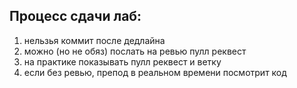 ## Процесс сдачи лаб: 
1. нельзья коммит после дедлайна
2. можно (но не обяз) послать на ревью пулл реквест
3. на практике показывать пулл реквест и ветку
4. если без ревью, препод в реальном времени посмотрит код

